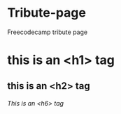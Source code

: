# Tribute-page
Freecodecamp tribute page
# this is an &lt;h1> tag
## this is an &lt;h2> tag
###### This is an &lt;h6> tag
